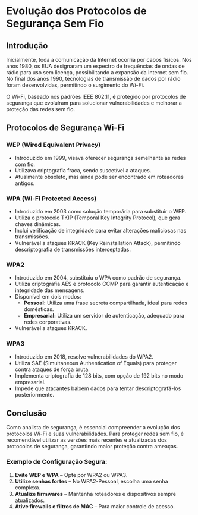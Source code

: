 # Evolução dos Protocolos de Segurança Sem Fio

## Introdução

Inicialmente, toda a comunicação da Internet ocorria por cabos físicos. Nos anos 1980, os EUA designaram um espectro de frequências de ondas de rádio para uso sem licença, possibilitando a expansão da Internet sem fio. No final dos anos 1990, tecnologias de transmissão de dados por rádio foram desenvolvidas, permitindo o surgimento do Wi-Fi.

O Wi-Fi, baseado nos padrões IEEE 802.11, é protegido por protocolos de segurança que evoluíram para solucionar vulnerabilidades e melhorar a proteção das redes sem fio.

## Protocolos de Segurança Wi-Fi

### WEP (Wired Equivalent Privacy)

- Introduzido em 1999, visava oferecer segurança semelhante às redes com fio.
- Utilizava criptografia fraca, sendo suscetível a ataques.
- Atualmente obsoleto, mas ainda pode ser encontrado em roteadores antigos.

### WPA (Wi-Fi Protected Access)

- Introduzido em 2003 como solução temporária para substituir o WEP.
- Utiliza o protocolo TKIP (Temporal Key Integrity Protocol), que gera chaves dinâmicas.
- Inclui verificação de integridade para evitar alterações maliciosas nas transmissões.
- Vulnerável a ataques KRACK (Key Reinstallation Attack), permitindo descriptografia de transmissões interceptadas.

### WPA2

- Introduzido em 2004, substituiu o WPA como padrão de segurança.
- Utiliza criptografia AES e protocolo CCMP para garantir autenticação e integridade das mensagens.
- Disponível em dois modos:
    - **Pessoal:** Utiliza uma frase secreta compartilhada, ideal para redes domésticas.
    - **Empresarial:** Utiliza um servidor de autenticação, adequado para redes corporativas.
- Vulnerável a ataques KRACK.

### WPA3

- Introduzido em 2018, resolve vulnerabilidades do WPA2.
- Utiliza SAE (Simultaneous Authentication of Equals) para proteger contra ataques de força bruta.
- Implementa criptografia de 128 bits, com opção de 192 bits no modo empresarial.
- Impede que atacantes baixem dados para tentar descriptografá-los posteriormente.

## Conclusão

Como analista de segurança, é essencial compreender a evolução dos protocolos Wi-Fi e suas vulnerabilidades. Para proteger redes sem fio, é recomendável utilizar as versões mais recentes e atualizadas dos protocolos de segurança, garantindo maior proteção contra ameaças.

### Exemplo de Configuração Segura:

1. **Evite WEP e WPA** – Opte por WPA2 ou WPA3.
2. **Utilize senhas fortes** – No WPA2-Pessoal, escolha uma senha complexa.
3. **Atualize firmwares** – Mantenha roteadores e dispositivos sempre atualizados.
4. **Ative firewalls e filtros de MAC** – Para maior controle de acesso.